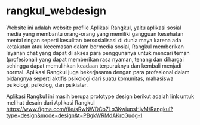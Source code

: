 # rangkul_webdesign

Website ini adalah website profile Aplikasi Rangkul, yaitu aplikasi sosial media yang membantu orang-orang yang memiliki gangguan kesehatan mental ringan seperti kesulitan bersosialisasi di dunia maya karena ada ketakutan atau kecemasan dalam bermedia sosial, Rangkul memberikan layanan chat yang dapat di akses para penggunanya untuk mencari teman (profesional) yang dapat memberikan rasa nyaman, tenang dan dihargai sehingga dapat memulihkan keadaan terpuruknya dan kembali menjadi normal. Aplikasi Rangkul juga bekerjasama dengan para profesional dalam bidangnya seperti aktifis psikologi dari suatu komunitas, mahasiswa psikologi, psikolog, dan psikiater.

Aplikasi Rangkul ini masih berupa prototype design berikut adalah link untuk melihat desain dari Aplikasi Rangkul https://www.figma.com/file/sRwNWDCb7Lq3KwiupsHiyM/Rangkul?type=design&mode=design&t=PBgkWRMdAKrcGudg-1
